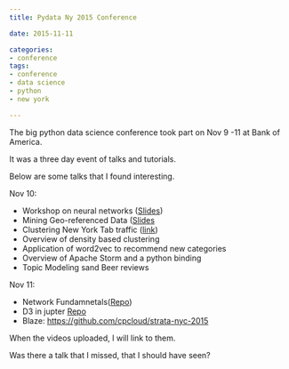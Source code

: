 ```yaml
---
title: Pydata Ny 2015 Conference

date: 2015-11-11

categories:
- conference
tags:
- conference
- data science
- python
- new york

---
```


The big python data science conference took part on Nov 9 -11 at Bank of America.

It was a three day event of talks and tutorials.

Below are some talks that I found interesting.

Nov 10:
- Workshop on neural networks ([Slides](https://github.com/ebenolson/pydata2015))
- Mining Geo-referenced Data ([Slides](https://github.com/bmtgoncalves/Mining-Georeferenced-Data)
- Clustering New York Tab traffic ([link](ryd.io))
- Overview of density based clustering
- Application of word2vec to recommend new categories
- Overview of Apache Storm and a python binding
- Topic Modeling sand Beer reviews


Nov 11:
- Network Fundamnetals([Repo](https://github.com/ericmjl/Network-Analysis-Made-Simple))
- D3 in jupter [Repo](https://github.com/stitchfix/d3-jupyter-tutorial)
- Blaze: https://github.com/cpcloud/strata-nyc-2015


 When the videos uploaded, I will link to them.

 Was there a talk that I missed, that I should have seen?
